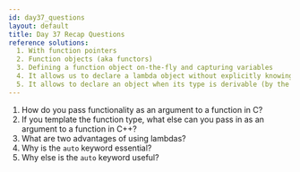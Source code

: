 ```yaml
---
id: day37_questions
layout: default
title: Day 37 Recap Questions
reference solutions:
  1. With function pointers
  2. Function objects (aka functors)
  3. Defining a function object on-the-fly and capturing variables
  4. It allows us to declare a lambda object without explicitly knowing its assigned type
  5. It allows to declare an object when its type is derivable (by the compiler), without explicitly spelling it out
---
```


1. How do you pass functionality as an argument to a function in C?
2. If you template the function type, what else can you pass in as an argument to a function in C++?
3. What are two advantages of using lambdas?
4. Why is the `auto` keyword essential?
5. Why else is the `auto` keyword useful?
